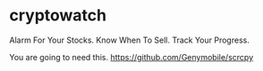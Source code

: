 # cryptowatch
Alarm For Your Stocks. Know When To Sell. Track Your Progress.

You are going to need this. https://github.com/Genymobile/scrcpy
